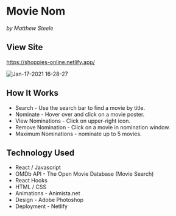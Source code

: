 # Movie Nom

_by Matthew Steele_

## View Site

https://shoppies-online.netlify.app/

![Jan-17-2021 16-28-27](https://user-images.githubusercontent.com/68616411/104857915-409f4e00-58e1-11eb-9f57-f00375290567.gif)

## How It Works

- Search - Use the search bar to find a movie by title.
- Nominate - Hover over and click on a movie poster.
- View Nominations - Click on upper-right icon.
- Remove Nomination - Click on a movie in nomination window.
- Maximum Nominations - nominate up to 5 movies.

## Technology Used

- React / Javascript
- OMDb API - The Open Movie Database (Movie Search)
- React Hooks
- HTML / CSS
- Animations - Animista.net
- Design - Adobe Photoshop
- Deployment - Netlify
